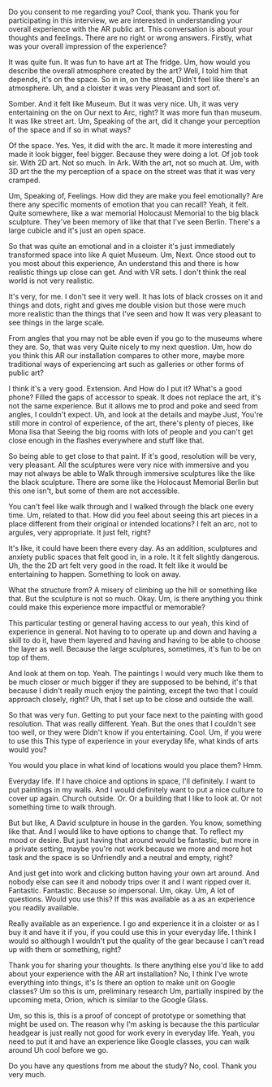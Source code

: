 
Do you consent to me regarding you? Cool, thank you. Thank you for participating in this interview, we are interested in understanding your overall experience with the AR public art. This conversation is about your thoughts and feelings. There are no right or wrong answers. Firstly, what was your overall impression of the experience?

It was quite fun. It was fun to have art at The fridge. Um, how would you describe the overall atmosphere created by the art? Well, I told him that depends, it's on the space. So in in, on the street, Didn't feel like there's an atmosphere. Uh, and a cloister it was very Pleasant and sort of.

Somber. And it felt like Museum. But it was very nice. Uh, it was very entertaining on the on Our next to Arc, right? It was more fun than museum. It was like street art. Um, Speaking of the art, did it change your perception of the space and if so in what ways?

Of the space. Yes. Yes, it did with the arc. It made it more interesting and made it look bigger, feel bigger. Because they were doing a lot. Of job took sir. With 2D art. Not so much. In Ark. With the art, not so much at. Um, with 3D art the the my perception of a space on the street was that it was very cramped.

Um, Speaking of, Feelings. How did they are make you feel emotionally? Are there any specific moments of emotion that you can recall? Yeah, it felt. Quite somewhere, like a war memorial Holocaust Memorial to the big black sculpture. They've been memory of like that that I've seen Berlin. There's a large cubicle and it's just an open space.

So that was quite an emotional and in a cloister it's just immediately transformed space into like A quiet Museum. Um, Next. Once stood out to you most about this experience, An understand this and there is how realistic things up close can get. And with VR sets. I don't think the real world is not very realistic.

It's very, for me. I don't see it very well. It has lots of black crosses on it and things and dots, right and gives me double vision but those were much more realistic than the things that I've seen and how It was very pleasant to see things in the large scale.

From angles that you may not be able even if you go to the museums where they are. So, that was very Quite nicely to my next question. Um, how do you think this AR our installation compares to other more, maybe more traditional ways of experiencing art such as galleries or other forms of public art?

I think it's a very good. Extension. And How do I put it? What's a good phone? Filled the gaps of accessor to speak. It does not replace the art, it's not the same experience. But it allows me to prod and poke and seed from angles, I couldn't expect. Uh, and look at the details and maybe Just, You're still more in control of experience, of the art, there's plenty of pieces, like Mona lisa that Seeing the big rooms with lots of people and you can't get close enough in the flashes everywhere and stuff like that.

So being able to get close to that paint. If it's good, resolution will be very, very pleasant. All the sculptures were very nice with immersive and you may not always be able to Walk through immersive sculptures like the like the black sculpture. There are some like the Holocaust Memorial Berlin but this one isn't, but some of them are not accessible.

You can't feel like walk through and I walked through the black one every time. Um, related to that. How did you feel about seeing this art pieces in a place different from their original or intended locations? I felt an arc, not to argules, very appropriate. It just felt, right?

It's like, it could have been there every day. As an addition, sculptures and anxiety public spaces that felt good in, in a role. It it felt slightly dangerous. Uh, the the 2D art felt very good in the road. It felt like it would be entertaining to happen. Something to look on away.

What the structure from? A misery of climbing up the hill or something like that. But the sculpture is not so much. Okay. Um, is there anything you think could make this experience more impactful or memorable?

This particular testing or general having access to our yeah, this kind of experience in general. Not having to to operate up and down and having a skill to do it, have them layered and having and having to be able to choose the layer as well. Because the large sculptures, sometimes, it's fun to be on top of them.

And look at them on top. Yeah. The paintings I would very much like them to be much closer or much bigger if they are supposed to be behind, it's that because I didn't really much enjoy the painting, except the two that I could approach closely, right? Uh, that I set up to be close and outside the wall.

So that was very fun. Getting to put your face next to the painting with good resolution. That was really different. Yeah. But the ones that I couldn't see too well, or they were Didn't know if you entertaining. Cool. Um, if you were to use this This type of experience in your everyday life, what kinds of arts would you?

You would you place in what kind of locations would you place them? Hmm.

Everyday life. If I have choice and options in space, I'll definitely. I want to put paintings in my walls. And I would definitely want to put a nice culture to cover up again. Church outside. Or. Or a building that I like to look at. Or not something time to walk through.

But but like, A David sculpture in house in the garden. You know, something like that. And I would like to have options to change that. To reflect my mood or desire. But just having that around would be fantastic, but more in a private setting, maybe you're not work because we more and more hot task and the space is so Unfriendly and a neutral and empty, right?

And just get into work and clicking button having your own art around. And nobody else can see it and nobody trips over it and I want ripped over it. Fantastic. Fantastic. Because so impersonal. Um, okay. Um, A lot of questions. Would you use this? If this was available as a as an experience you readily available.

Really available as an experience. I go and experience it in a cloister or as I buy it and have it if you, if you could use this in your everyday life. I think I would so although I wouldn't put the quality of the gear because I can't read up with them or something, right?

Thank you for sharing your thoughts. Is there anything else you'd like to add about your experience with the AR art installation? No, I think I've wrote everything into things, it's Is there an option to make unit on Google classes? Um so this is um, preliminary research Um, partially inspired by the upcoming meta, Orion, which is similar to the Google Glass.

Um, so this is, this is a proof of concept of prototype or something that might be used on. The reason why I'm asking is because the this particular headgear is just really not good for work every in everyday life. Yeah, you need to put it and have an experience like Google classes, you can walk around Uh cool before we go.

Do you have any questions from me about the study? No, cool. Thank you very much.